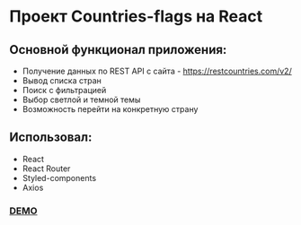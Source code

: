 # Проект Countries-flags на React

## Основной функционал приложения: 
- Получение данных по REST API с сайта - https://restcountries.com/v2/ 
- Вывод списка стран
- Поиск с фильтрацией
- Выбор светлой и темной темы
- Возможность перейти на конкретную страну

## Использовал:
- React
- React Router
- Styled-components
- Axios

[<h3> DEMO </h3>](https://countries-flags-phi.vercel.app/)

